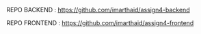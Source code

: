 REPO BACKEND :
https://github.com/imarthaid/assign4-backend

REPO FRONTEND :
https://github.com/imarthaid/assign4-frontend
